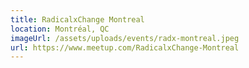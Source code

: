```yaml
---
title: RadicalxChange Montreal
location: Montréal, QC
imageUrl: /assets/uploads/events/radx-montreal.jpeg
url: https://www.meetup.com/RadicalxChange-Montreal
---
```

